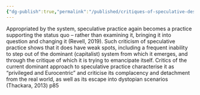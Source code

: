 ```yaml
---
{"dg-publish":true,"permalink":"/published/critiques-of-speculative-design/","noteIcon":""}
---
```

Appropriated by the system, speculative practice again becomes a practice supporting the status quo – rather than examining it, bringing it into question and changing it (Revell, 2019). Such criticism of speculative practice shows that it does have weak spots, including a frequent inability to step out of the dominant (capitalist) system from which it emerges, and through the critique of which it is trying to emancipate itself. Critics of the current dominant approach to speculative practice characterise it as “privileged and Eurocentric” and criticise its complacency and detachment from the real world, as well as its escape into dystopian scenarios (Thackara, 2013) p85
